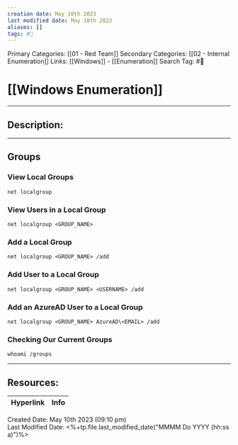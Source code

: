 ```yaml
---
creation date: May 10th 2023
last modified date: May 10th 2023
aliases: []
tags: #📕
---
```


Primary Categories: [[01 - Red Team]]
Secondary Categories: [[02 - Internal Enumeration]]
Links: [[Windows]] - [[Enumeration]]
Search Tag: #📕  

# [[Windows Enumeration]]  
___

## Description:  


---
## Groups
### View Local Groups
```CMD
net localgroup
```

### View Users in a Local Group
```CMD
net localgroup <GROUP_NAME>
```

### Add a Local Group
```CMD
net localgroup <GROUP_NAME> /add
```

### Add User to a Local Group
```CMD
net localgroup <GROUP_NAME> <USERNAME> /add
```

### Add an AzureAD User to a Local Group
```CMD
net localgroup <GROUP_NAME> AzureAD\<EMAIL> /add
```

### Checking Our Current Groups
```CMD
whoami /groups
```

___

## Resources:

| Hyperlink | Info |
| --------- | ---- |


Created Date: May 10th 2023 (09:10 pm)  
Last Modified Date: <%+tp.file.last_modified_date("MMMM Do YYYY (hh:ss a)")%>
